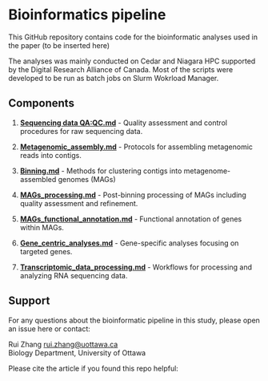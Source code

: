 # Bioinformatics pipeline

This GitHub repository contains code for the bioinformatic analyses used in the paper (to be inserted here)

The analyses was mainly conducted on Cedar and Niagara HPC supported by the Digital Research Alliance of Canada. Most of the scripts were developed to be run as batch jobs on Slurm Wokrload Manager.


## Components

1. **[Sequencing data QA:QC.md](https://github.com/rzhan186/gy2021_bioinformatics/blob/main/1.%20Sequencing%20data%20QA%3AQC.md)** - Quality assessment and control procedures for raw sequencing data.
   
  
   
2. **[Metagenomic_assembly.md](https://github.com/rzhan186/gy2021_bioinformatics/blob/main/2.%20Metagenomic_assembly.md)** - Protocols for assembling metagenomic reads into contigs.
   
3. **[Binning.md](https://github.com/rzhan186/gy2021_bioinformatics/blob/main/3.%20Binning.md)** - Methods for clustering contigs into metagenome-assembled genomes (MAGs)
   
4. **[MAGs_processing.md](https://github.com/rzhan186/gy2021_bioinformatics/blob/main/4.%20MAGs_processing.md)** - Post-binning processing of MAGs including quality assessment and refinement.
   
5. **[MAGs_functional_annotation.md](https://github.com/rzhan186/gy2021_bioinformatics/blob/main/5.%20MAGs_functional_annotation.md)** - Functional annotation of genes within MAGs.
   
6. **[Gene_centric_analyses.md](https://github.com/rzhan186/gy2021_bioinformatics/blob/main/6.%20Gene_centric_analyses.md)** - Gene-specific analyses focusing on targeted genes.
   
7. **[Transcriptomic_data_processing.md](https://github.com/rzhan186/gy2021_bioinformatics/blob/main/7.%20Transcriptomic_data_processing.md)** - Workflows for processing and analyzing RNA sequencing data.


## Support

For any questions about the bioinformatic pipeline in this study, please open an issue here or contact:

Rui Zhang [rui.zhang@uottawa.ca]() <br>
Biology Department, University of Ottawa

Please cite the article if you found this repo helpful: <br>
